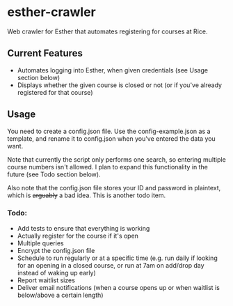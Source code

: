 # esther-crawler
Web crawler for Esther that automates registering for courses at Rice.

## Current Features
- Automates logging into Esther, when given credentials (see Usage section below)
- Displays whether the given course is closed or not (or if you've already
registered for that course)

## Usage
You need to create a config.json file. Use the config-example.json as a template,
and rename it to config.json when you've entered the data you want.

Note that currently the script only performs one search, so entering multiple
course numbers isn't allowed. I plan to expand this functionality in the future
(see Todo section below).

Also note that the config.json file stores your ID and password in plaintext,
which is ~~arguably~~ a bad idea. This is another todo item.

### Todo:
- Add tests to ensure that everything is working
- Actually register for the course if it's open
- Multiple queries
- Encrypt the config.json file
- Schedule to run regularly or at a specific time (e.g. run daily if looking for
an opening in a closed course, or run at 7am on add/drop day instead of waking
up early)
- Report waitlist sizes
- Deliver email notifications (when a course opens up or when waitlist is
below/above a certain length)
